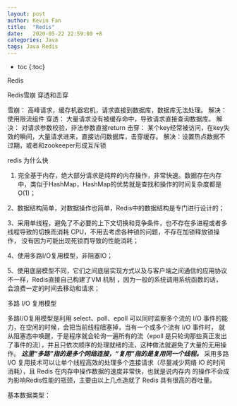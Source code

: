 ```yaml
---
layout: post
author: Kevin Fan
title:  "Redis"
date:   2020-05-22 22:59:00 +8
categories: Java
tags: Java Redis
---
```


* toc
{:toc}


Redis

<!-- more -->

Redis雪崩 穿透和击穿

雪崩： 高峰请求，缓存机器宕机，请求直接到数据库，数据库无法处理。 解决：使用限流组件
穿透： 大量请求没有被缓存命中，导致请求直接查询数据库。 解决： 对请求参数校验，非法参数直接return
击穿： 某个key经常被访问，在key失效的瞬间，大量请求进来，直接访问数据库，击穿缓存。 解决：设置热点数据不过期，或者和zookeeper形成互斥锁

redis 为什么快
1. 完全基于内存，绝大部分请求是纯粹的内存操作，非常快速。数据存在内存中，类似于HashMap，HashMap的优势就是查找和操作的时间复杂度都是O(1)；

2、数据结构简单，对数据操作也简单，Redis中的数据结构是专门进行设计的；

3、采用单线程，避免了不必要的上下文切换和竞争条件，也不存在多进程或者多线程导致的切换而消耗 CPU，不用去考虑各种锁的问题，不存在加锁释放锁操作，
没有因为可能出现死锁而导致的性能消耗；

4、使用多路I/O复用模型，非阻塞IO；

5、使用底层模型不同，它们之间底层实现方式以及与客户端之间通信的应用协议不一样，Redis直接自己构建了VM 机制 ，因为一般的系统调用系统函数的话，
会浪费一定的时间去移动和请求；

多路 I/O 复用模型

多路I/O复用模型是利用 select、poll、epoll 可以同时监察多个流的 I/O 事件的能力，在空闲的时候，会把当前线程阻塞掉，当有一个或多个流有 I/O 事件时，
就从阻塞态中唤醒，于是程序就会轮询一遍所有的流（epoll 是只轮询那些真正发出了事件的流），并且只依次顺序的处理就绪的流，这种做法就避免了大量的无用操作。
***这里“多路”指的是多个网络连接，“复用”指的是复用同一个线程。***
采用多路 I/O 复用技术可以让单个线程高效的处理多个连接请求（尽量减少网络 IO 的时间消耗），且 Redis 在内存中操作数据的速度非常快，也就是说内存内
的操作不会成为影响Redis性能的瓶颈，主要由以上几点造就了 Redis 具有很高的吞吐量。

基本数据类型：

